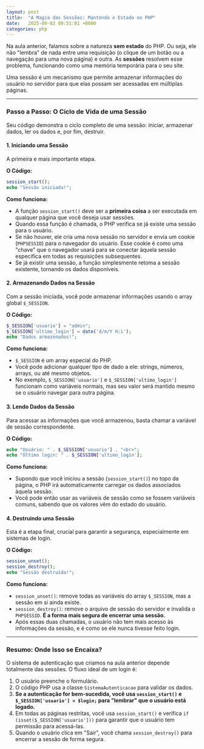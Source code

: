 ```yaml
---
layout: post
title:  "A Magia das Sessões: Mantendo o Estado no PHP"
date:   2025-09-02 00:51:01 +0000
categories: php
---
```


Na aula anterior, falamos sobre a natureza **sem estado** do PHP. Ou seja, ele não "lembra" de nada entre uma requisição (o clique de um botão ou a navegação para uma nova página) e outra. As **sessões** resolvem esse problema, funcionando como uma memória temporária para o seu site.

Uma sessão é um mecanismo que permite armazenar informações do usuário no servidor para que elas possam ser acessadas em múltiplas páginas.

-----

### Passo a Passo: O Ciclo de Vida de uma Sessão

Seu código demonstra o ciclo completo de uma sessão: iniciar, armazenar dados, ler os dados e, por fim, destruir.

#### 1\. Iniciando uma Sessão

A primeira e mais importante etapa.

**O Código:**

```php
session_start();
echo "Sessão iniciada!";
```

**Como funciona:**

  * A função `session_start()` deve ser a **primeira coisa** a ser executada em qualquer página que você deseja usar sessões.
  * Quando essa função é chamada, o PHP verifica se já existe uma sessão para o usuário.
  * Se não houver, ele cria uma nova sessão no servidor e envia um cookie (`PHPSESSID`) para o navegador do usuário. Esse cookie é como uma "chave" que o navegador usará para se conectar àquela sessão específica em todas as requisições subsequentes.
  * Se já existir uma sessão, a função simplesmente retoma a sessão existente, tornando os dados disponíveis.

#### 2\. Armazenando Dados na Sessão

Com a sessão iniciada, você pode armazenar informações usando o array global `$_SESSION`.

**O Código:**

```php
$_SESSION['usuario'] = "admin";
$_SESSION['ultimo_login'] = date('d/m/Y H:i');
echo "Dados armazenados!";
```

**Como funciona:**

  * `$_SESSION` é um array especial do PHP.
  * Você pode adicionar qualquer tipo de dado a ele: strings, números, arrays, ou até mesmo objetos.
  * No exemplo, `$_SESSION['usuario']` e `$_SESSION['ultimo_login']` funcionam como variáveis normais, mas seu valor será mantido mesmo se o usuário navegar para outra página.

#### 3\. Lendo Dados da Sessão

Para acessar as informações que você armazenou, basta chamar a variável de sessão correspondente.

**O Código:**

```php
echo "Usuário: " . $_SESSION['usuario'] . "<br>";
echo "Último login: " . $_SESSION['ultimo_login'];
```

**Como funciona:**

  * Supondo que você iniciou a sessão (`session_start()`) no topo da página, o PHP irá automaticamente carregar os dados associados àquela sessão.
  * Você pode então usar as variáveis de sessão como se fossem variáveis comuns, sabendo que os valores vêm do estado do usuário.

#### 4\. Destruindo uma Sessão

Esta é a etapa final, crucial para garantir a segurança, especialmente em sistemas de login.

**O Código:**

```php
session_unset(); 
session_destroy();
echo "Sessão destruída!";
```

**Como funciona:**

  * `session_unset()`: remove todas as variáveis do array `$_SESSION`, mas a sessão em si ainda existe.
  * `session_destroy()`: remove o arquivo de sessão do servidor e invalida o `PHPSESSID`. **É a forma mais segura de encerrar uma sessão.**
  * Após essas duas chamadas, o usuário não tem mais acesso às informações da sessão, e é como se ele nunca tivesse feito login.

-----

### Resumo: Onde Isso se Encaixa?

O sistema de autenticação que criamos na aula anterior depende totalmente das sessões. O fluxo ideal de um login é:

1.  O usuário preenche o formulário.
2.  O código PHP usa a classe `SistemaAutenticacao` para validar os dados.
3.  **Se a autenticação for bem-sucedida, você usa `session_start()` e `$_SESSION['usuario'] = $login;` para "lembrar" que o usuário está logado.**
4.  Em todas as páginas restritas, você usa `session_start()` e verifica `if (isset($_SESSION['usuario']))` para garantir que o usuário tem permissão para acessá-las.
5.  Quando o usuário clica em "Sair", você chama `session_destroy()` para encerrar a sessão de forma segura.
